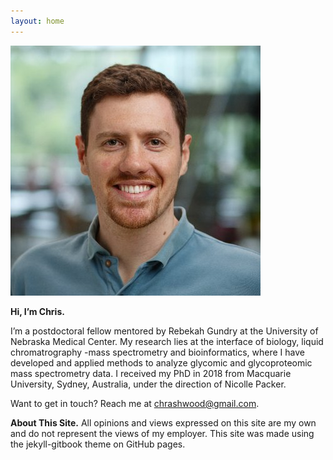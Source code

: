 ```yaml
---
layout: home
---
```


![Chris portrait](/Chris.jpg)

**Hi, I’m Chris.**

I’m a postdoctoral fellow mentored by Rebekah Gundry at the University of Nebraska Medical Center. My research lies at the interface of biology, liquid chromatrography -mass spectrometry and bioinformatics, where I have developed and applied methods to analyze glycomic and glycoproteomic mass spectrometry data. I received my PhD in 2018 from Macquarie University, Sydney, Australia, under the direction of Nicolle Packer.

Want to get in touch? Reach me at chrashwood@gmail.com.

**About This Site.**
All opinions and views expressed on this site are my own and do not represent the views of my employer. This site was made using the jekyll-gitbook theme on GitHub pages.
